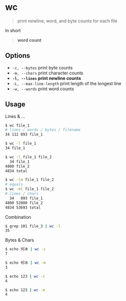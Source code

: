# wc

> print newline, word, and byte counts for each file

In short

> **word count**

## Options

- `-c, --bytes` print byte counts
- `-m, --chars` print character counts
- **`-l, --lines` print newline counts**
- `-L, --max-line-length` print length of the longest line
- `-w, --words` print word counts

## Usage

Lines & …

```bash
$ wc file_1
# lines / words / bytes / filename
34 112 893 file_1

$ wc -l file_1
34 file_1

$ wc -l file_1 file_2
  34 file_1
4800 file_2
4834 total

$ wc -lm file_1 file_2
# equals
$ wc -ml file_1 file_2
# lines / chars
  34   893 file_1
4800 52800 file_2
4834 53693 total
```

Combination

```bash
$ grep 101 file_3 | wc -l
35
```

Bytes & Chars

```bash
$ echo 何冰 | wc -c
7

$ echo 何冰 | wc -m
3

$ echo 123 | wc -c
4

$ echo 123 | wc -m
4
```
